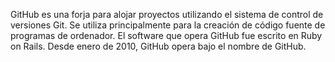GitHub es una forja para alojar proyectos utilizando el sistema de control de versiones Git. Se utiliza principalmente para la creación de código fuente de programas de ordenador.
El software que opera GitHub fue escrito en Ruby on Rails. Desde enero de 2010, GitHub opera bajo el nombre de GitHub.